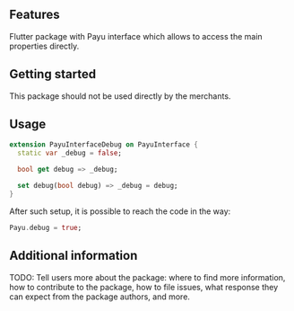 ## Features

Flutter package with Payu interface which allows to access the main properties directly.


## Getting started

This package should not be used directly by the merchants.

## Usage

```dart
extension PayuInterfaceDebug on PayuInterface {
  static var _debug = false;

  bool get debug => _debug;

  set debug(bool debug) => _debug = debug;
}
```

After such setup, it is possible to reach the code in the way:

```dart
Payu.debug = true;
```

## Additional information

TODO: Tell users more about the package: where to find more information, how to 
contribute to the package, how to file issues, what response they can expect 
from the package authors, and more.
